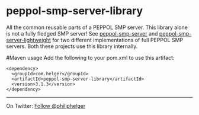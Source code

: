 # peppol-smp-server-library
All the common reusable parts of a PEPPOL SMP server. This library alone is not a fully fledged SMP server! See [peppol-smp-server](https://github.com/phax/peppol-smp-server) and [peppol-smp-server-lightweight](https://github.com/phax/peppol-smp-server-lightweight) for two different implementations of full PEPPOL SMP servers. Both these projects use this library internally.

#Maven usage
Add the following to your pom.xml to use this artifact:
```
<dependency>
  <groupId>com.helger</groupId>
  <artifactId>peppol-smp-server-library</artifactId>
  <version>3.1.3</version>
</dependency>
```

---

On Twitter: <a href="https://twitter.com/philiphelger">Follow @philiphelger</a>
